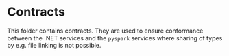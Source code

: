 # Contracts

This folder contains contracts.
They are used to ensure conformance between the .NET services and the `pyspark`
services where sharing of types by e.g. file linking is not possible.
